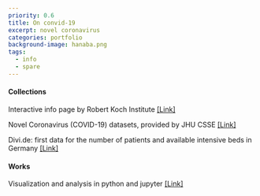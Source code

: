 ```yaml
---
priority: 0.6
title: On convid-19
excerpt: novel coronavirus
categories: portfolio
background-image: hanaba.png
tags:
  - info
  - spare
---
```


#### Collections

Interactive info page by Robert Koch Institute [[Link]](corona.rki.de)

Novel Coronavirus (COVID-19) datasets, provided by JHU CSSE [[Link]](https://github.com/CSSEGISandData/COVID-19)

Divi.de: first data for the number of patients and available intensive beds in Germany [[Link]](https://divi.de/aktuelle-meldungen-intensivmedizin/covid-19-erste-daten-fuer-die-anzahl-von-patienten-sowie-verfuegbaren-intensivbetten)

#### Works

Visualization and analysis in python and jupyter [[Link]](https://github.com/vavrines/covid19)